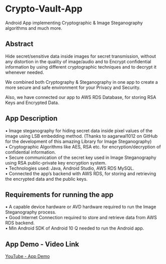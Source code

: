 # Crypto-Vault-App
Android App implementing Cryptographic & Image Steganography algorithms and much more.

## Abstract
Hide secret/sensitive data inside images for secret transmission, without any distortion in the quality of image/audio and to Encrypt confidential information by using different cryptographic techniques and to decrypt it whenever needed.

We combined both Cryptography & Steganography in one app to create a more secure and safe environment for your Privacy and Security.

Also, we have connected our app to AWS RDS Database, for storing RSA Keys and Encrypted Data.

## App Description
•	Image steganography for hiding secret data inside pixel values of the image using LSB embedding method. (Thanks to aagarwal1012 on GitHub for the development of this amazing Library for Image Steganography)\
•	Cryptographic Algorithms like AES, RSA etc. for encryption/decryption of confidential information.\
•	Secure communication of the secret key used in Image Steganography using RSA public-private key encryption system.\
•	Technologies used: Java, Android Studio, AWS RDS MySQL.\
•	Connected the app’s backend with AWS RDS, for storing and retrieving the encrypted data and the public keys.

## Requirements for running the app
•	A capable device hardware or AVD hardware required to run the Image Steganography process.\
•	Good Internet Connection required to store and retrieve data from AWS RDS backend.\
•	Min Android SDK of Android 10 Q needed to run the Android app.

## App Demo - Video Link
<a href="https://youtu.be/C13UaHJazl8">YouTube - App Demo</a>
